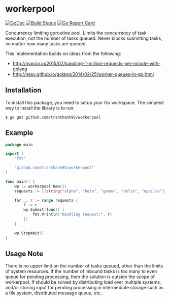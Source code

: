 # workerpool

[![GoDoc](https://pkg.go.dev/badge/github.com/tranthanh95/workerpool)](https://pkg.go.dev/github.com/tranthanh95/workerpool)
[![Build Status](https://github.com/tranthanh95/workerpool/actions/workflows/go.yml/badge.svg)](https://github.com/tranthanh95/workerpool/actions/workflows/go.yml)
[![Go Report Card](https://goreportcard.com/badge/github.com/tranthanh95/workerpool)](https://goreportcard.com/report/github.com/tranthanh95/workerpool)

Concurrency limiting goroutine pool. Limits the concurrency of task execution, not the number of tasks queued. Never blocks submitting tasks, no matter how many tasks are queued.

This implementation builds on ideas from the following:

- http://marcio.io/2015/07/handling-1-million-requests-per-minute-with-golang
- http://nesv.github.io/golang/2014/02/25/worker-queues-in-go.html

## Installation

To install this package, you need to setup your Go workspace. The simplest way to install the library is to run:

```
$ go get github.com/tranthanh95/workerpool
```

## Example

```go
package main

import (
	"fmt"

	"github.com/tranthanh95/workerpool"
)

func main() {
	wp := workerpool.New(2)
	requests := []string{"alpha", "beta", "gamma", "delta", "epsilon"}

	for _, r := range requests {
		r := r
		wp.Submit(func() {
			fmt.Println("Handling request:", r)
		})
	}

	wp.StopWait()
}
```

## Usage Note

There is no upper limit on the number of tasks queued, other than the limits of system resources. If the number of inbound tasks is too many to even queue for pending processing, then the solution is outside the scope of workerpool. If should be solved by distributing load over multiple systems, and/or storing input for pending processing in intermediate storage such as a file system, distributed message queue, etc.
